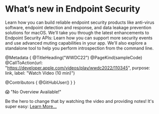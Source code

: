 # What’s new in Endpoint Security

Learn how you can build reliable endpoint security products like anti-virus software, endpoint detection and response, and data leakage prevention solutions for macOS. We'll take you through the latest enhancements to Endpoint Security APIs: Learn how you can support more security events and use advanced muting capabilities in your app. We'll also explore a standalone tool to help you perform introspection from the command line.

@Metadata {
   @TitleHeading("WWDC22")
   @PageKind(sampleCode)
   @CallToAction(url: "https://developer.apple.com/videos/play/wwdc2022/110345", purpose: link, label: "Watch Video (10 min)")

   @Contributors {
      @GitHubUser(<replace this with your GitHub handle>)
   }
}

😱 "No Overview Available!"

Be the hero to change that by watching the video and providing notes! It's super easy:
 [Learn More…](https://wwdcnotes.com/documentation/wwdcnotes/contributing)
